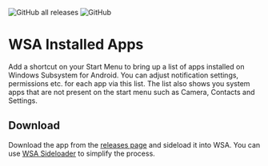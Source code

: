 ![GitHub all releases](https://img.shields.io/github/downloads/infinitepower18/wsa-installedapps/total)
![GitHub](https://img.shields.io/github/license/infinitepower18/wsa-installedapps)

# WSA Installed Apps
Add a shortcut on your Start Menu to bring up a list of apps installed on Windows Subsystem for Android. You can adjust notification settings, permissions etc. for each app via this list. The list also shows you system apps that are not present on the start menu such as Camera, Contacts and Settings.

## Download
Download the app from the [releases page](https://github.com/infinitepower18/WSA-InstalledApps/releases/latest) and sideload it into WSA. You can use [WSA Sideloader](https://github.com/infinitepower18/WSA-Sideloader) to simplify the process.

